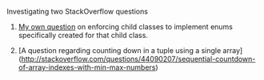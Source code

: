 Investigating two StackOverflow questions

1. [My own question](http://stackoverflow.com/questions/22056218/enforce-child-classes-to-bind-to-enums-for-that-child-only?noredirect=1#comment75205013_22056218)
on enforcing child classes to implement enums specifically created for that child class.

2. [A question regarding counting down in a tuple using a single array]
(http://stackoverflow.com/questions/44090207/sequential-countdown-of-array-indexes-with-min-max-numbers)